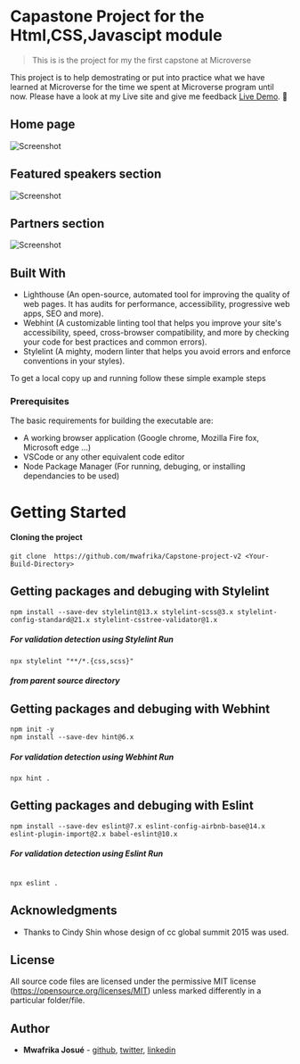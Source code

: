 # Capastone Project for the Html,CSS,Javascipt module

> This is is the project for my the first capstone at Microverse

This project is to help demostrating or put into practice what we have learned at Microverse for the time we spent at Microverse program until now. Please have a look at my Live site and give me feedback [Live Demo](https://mwafrika.github.io/Capstone-hackerthon-webdevelopment/). 🙂

## Home page

![Screenshot](https://res.cloudinary.com/ujuzi/image/upload/v1645613283/MICROVERSE/capstone-project-html-css-javascript/speakers/home_yidzgw.png)


## Featured speakers section

![Screenshot](https://res.cloudinary.com/ujuzi/image/upload/v1645612780/MICROVERSE/capstone-project-html-css-javascript/speakers/featuredSpeakers_cbeuee.png)


## Partners section

![Screenshot](https://res.cloudinary.com/ujuzi/image/upload/v1645612951/MICROVERSE/capstone-project-html-css-javascript/speakers/partners_hsnzzj.png)


## Built With

- Lighthouse (An open-source, automated tool for improving the quality of web pages. It has audits for performance, accessibility, progressive web apps, SEO and more).
- Webhint (A customizable linting tool that helps you improve your site's accessibility, speed, cross-browser compatibility, and more by checking your code for best practices and common errors).
- Stylelint (A mighty, modern linter that helps you avoid errors and enforce conventions in your styles).

To get a local copy up and running follow these simple example steps

### Prerequisites

The basic requirements for building the executable are:

- A working browser application (Google chrome, Mozilla Fire fox, Microsoft edge ...)
- VSCode or any other equivalent code editor
- Node Package Manager (For running, debuging, or installing dependancies to be used)

# Getting Started

#### Cloning the project

```
git clone  https://github.com/mwafrika/Capstone-project-v2 <Your-Build-Directory>
```

## Getting packages and debuging with Stylelint

```
npm install --save-dev stylelint@13.x stylelint-scss@3.x stylelint-config-standard@21.x stylelint-csstree-validator@1.x
```

##### For validation detection using Stylelint Run

```
npx stylelint "**/*.{css,scss}"
```

##### from parent source directory

## Getting packages and debuging with Webhint

```
npm init -y
npm install --save-dev hint@6.x
```

##### For validation detection using Webhint Run

```
npx hint .
```

## Getting packages and debuging with Eslint

```
npm install --save-dev eslint@7.x eslint-config-airbnb-base@14.x eslint-plugin-import@2.x babel-eslint@10.x

```

##### For validation detection using Eslint Run

```

npx eslint .

```

## Acknowledgments

- Thanks to Cindy Shin whose design of cc global summit 2015 was used.

## License

All source code files are licensed under the permissive MIT license
(https://opensource.org/licenses/MIT) unless marked differently in a particular folder/file.

## Author

- **Mwafrika Josué** - [github](https://github.com/mwafrika), [twitter](https://twitter.com/mwafrikamufung1), [linkedin](https://www.linkedin.com/in/mwafrika-mufungizi/)
